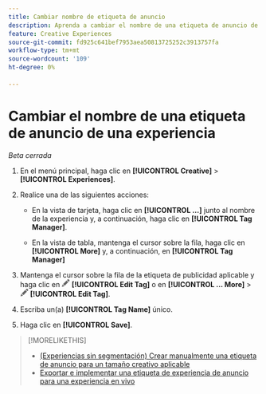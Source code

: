 ```yaml
---
title: Cambiar nombre de etiqueta de anuncio
description: Aprenda a cambiar el nombre de una etiqueta de anuncio de una experiencia.
feature: Creative Experiences
source-git-commit: fd925c641bef7953aea50813725252c3913757fa
workflow-type: tm+mt
source-wordcount: '109'
ht-degree: 0%

---
```


# Cambiar el nombre de una etiqueta de anuncio de una experiencia

*Beta cerrada*

1. En el menú principal, haga clic en **[!UICONTROL Creative]** > **[!UICONTROL Experiences]**.

1. Realice una de las siguientes acciones:

   * En la vista de tarjeta, haga clic en **[!UICONTROL ...]** junto al nombre de la experiencia y, a continuación, haga clic en **[!UICONTROL Tag Manager]**.

   * En la vista de tabla, mantenga el cursor sobre la fila, haga clic en **[!UICONTROL More]** y, a continuación, en **[!UICONTROL Tag Manager]**

1. Mantenga el cursor sobre la fila de la etiqueta de publicidad aplicable y haga clic en ![Editar etiqueta](/help/creative/assets/edit-gray.png "Editar etiqueta") **[!UICONTROL Edit Tag]** o en **[!UICONTROL ... More]** > ![Editar etiqueta](/help/creative/assets/edit-gray.png "Editar etiqueta") **[!UICONTROL Edit Tag]**. <!-- Tag Manager has only a list view, but no card view, as of 2/2. -->

1. Escriba un(a) **[!UICONTROL Tag Name]** único.

1. Haga clic en **[!UICONTROL Save]**.

>[!MORELIKETHIS]
>
>* [(Experiencias sin segmentación) Crear manualmente una etiqueta de anuncio para un tamaño creativo aplicable](experience-tag-create-manually.md)
>* [Exportar e implementar una etiqueta de experiencia de anuncio para una experiencia en vivo](experience-tag-export.md)
